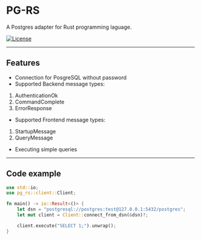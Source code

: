 # PG-RS

A Postgres adapter for Rust programming laguage. 

[![License](https://img.shields.io/badge/license-MIT-blue.svg?style=flat-square)](LICENSE)  

---

## Features

- Connection for PosgreSQL without password
- Supported Backend message types:
1. AuthenticationOk
2. CommandComplete
3. ErrorResponse
- Supported Frontend message types:
1. StartupMessage
2. QueryMessage
- Executing simple queries

---

## Code example 

```Rust
use std::io;
use pg_rs::client::Client;

fn main() -> io::Result<()> {
    let dsn = "postgresql://postgres:test@127.0.0.1:5432/postgres";
    let mut client = Client::connect_from_dsn(&dsn)?;

    client.execute("SELECT 1;").unwrap();
}
```


